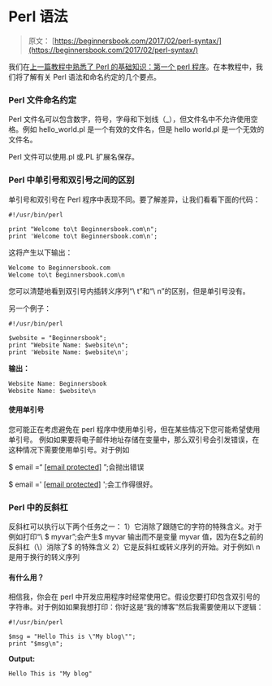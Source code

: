 # Perl 语法

> 原文： [https://beginnersbook.com/2017/02/perl-syntax/](https://beginnersbook.com/2017/02/perl-syntax/)

我们在[上一篇教程中熟悉了 Perl 的基础知识：第一个 perl 程序](https://beginnersbook.com/2017/02/first-perl-program/)。在本教程中，我们将了解有关 Perl 语法和命名约定的几个要点。

### Perl 文件命名约定

Perl 文件名可以包含数字，符号，字母和下划线（_），但文件名中不允许使用空格。例如 hello_world.pl 是一个有效的文件名，但是 hello world.pl 是一个无效的文件名。

Perl 文件可以使用.pl 或.PL 扩展名保存。

### Perl 中单引号和双引号之间的区别

单引号和双引号在 Perl 程序中表现不同。要了解差异，让我们看看下面的代码：

```
#!/usr/bin/perl

print "Welcome to\t Beginnersbook.com\n";
print 'Welcome to\t Beginnersbook.com\n';
```

这将产生以下输出：

```
Welcome to Beginnersbook.com
Welcome to\t Beginnersbook.com\n
```

您可以清楚地看到双引号内插转义序列“\ t”和“\ n”的区别，但是单引号没有。

另一个例子：

```
#!/usr/bin/perl

$website = "Beginnersbook";
print "Website Name: $website\n";
print 'Website Name: $website\n';
```

**输出：**

```
Website Name: Beginnersbook
Website Name: $website\n
```

#### 使用单引号

您可能正在考虑避免在 perl 程序中使用单引号，但在某些情况下您可能希望使用单引号。
例如如果要将电子邮件地址存储在变量中，那么双引号会引发错误，在这种情况下需要使用单引号。对于例如

$ email =“ [[email protected]](/cdn-cgi/l/email-protection) ”;会抛出错误

$ email =' [[email protected]](/cdn-cgi/l/email-protection) ';会工作得很好。

### Perl 中的反斜杠

反斜杠可以执行以下两个任务之一：
1）它消除了跟随它的字符的特殊含义。对于例如打印“\ $ myvar”;会产生$ myvar 输出而不是变量 myvar 值，因为在$之前的反斜杠（\）消除了$
的特殊含义 2）它是反斜杠或转义序列的开始。对于例如\ n 是用于换行的转义序列

#### 有什么用？

相信我，你会在 perl 中开发应用程序时经常使用它。假设您要打印包含双引号的字符串。对于例如如果我想打印：你好这是“我的博客”然后我需要使用以下逻辑：

```
#!/usr/bin/perl

$msg = "Hello This is \"My blog\"";
print "$msg\n";
```

**Output:**

```
Hello This is "My blog"
```